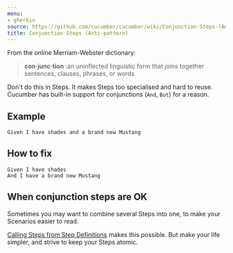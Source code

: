 ```yaml
---
menu:
- gherkin
source: https://github.com/cucumber/cucumber/wiki/Conjunction-Steps-(Antipattern)/
title: Conjunction Steps (Anti-pattern)
---
```


From the online Merriam-Webster dictionary:

> **con·junc·tion** :an uninflected linguistic form that joins together sentences, clauses, phrases, or words

Don't do this in Steps. It makes Steps too specialised and hard to reuse. Cucumber has built-in support for conjunctions (`And`, `But`) for a reason.

## Example

```
Given I have shades and a brand new Mustang
```

## How to fix

```
Given I have shades
And I have a brand new Mustang
```

## When conjunction steps are OK

Sometimes you may want to combine several Steps into one, to make your Scenarios easier to read. 

[Calling Steps from Step Definitions](/implementations/ruby/calling-steps-from-step-definitions/) makes this possible. But make your life simpler, and strive to keep your Steps atomic.
